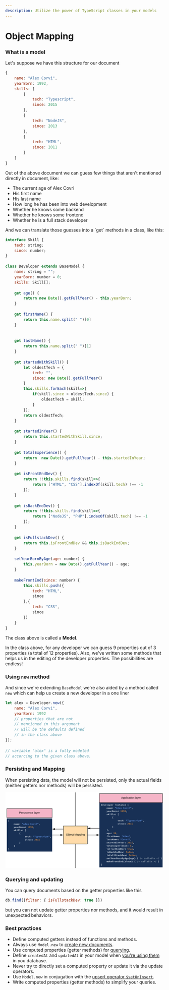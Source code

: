 ```yaml
---
description: Utilize the power of TypeScript classes in your models
---
```


# Object Mapping

### What is a model

Let's suppose we have this structure for our document

```javascript
{
    name: "Alex Corvi",
    yearBorn: 1992,
    skills: [
        {
            tech: "Typescript",
            since: 2015 
        },
        {
            tech: "NodeJS",
            since: 2013
        },
        {
            tech: "HTML",
            since: 2011
        }
    ]
}
```

Out of the above document we can guess few things that aren't mentioned directly in document, like:

* The current age of Alex Covri
* His first name
* His last name
* How long he has been into web development
* Whether he knows some backend
* Whether he knows some frontend
* Whether he is a full stack developer

And we can translate those guesses into a \`get\` methods in a class, like this:

```javascript
interface Skill {
    tech: string;
    since: number;
}

class Developer extends BaseModel {
    name: string = "";
    yearBorn: number = 0;    
    skills: Skill[];
    
    get age() {
        return new Date().getFullYear() - this.yearBorn;
    }
    
    get firstName() {
        return this.name.split(" ")[0]
    }
    
    
    get lastName() {
        return this.name.split(" ")[1]
    }
    
    get startedWithSkill() {
        let oldestTech = {
            tech: "",
            since: new Date().getFullYear()
        }
        this.skills.forEach(skill=>{
            if(skill.since < oldestTech.since) {
                oldestTech = skill;
            }
        });
        return oldestTech;
    }
    
    get startedInYear() {
        return this.startedWithSkill.since;
    }
    
    get totalExperience() {
        return  new Date().getFullYear() - this.startedInYear;
    }
    
    get isFrontEndDev() {
        return !!this.skills.find(skill=>{
            return ["HTML", "CSS"].indexOf(skill.tech) !== -1
        });
    }
    
    get isBackEndDev() {
        return !!this.skills.find(skill=>{
            return ["NodeJS", "PHP"].indexOf(skill.tech) !== -1
        });
    }
    
    get isFullstackDev() {
        return this.isFrontEndDev && this.isBackEndDev;
    }
    
    setYearBornByAge(age: number) {
        this.yearBorn = new Date().getFullYear() - age;
    }
    
    makeFrontEnd(since: number) {
        this.skills.push({
            tech: "HTML",
            since
        },{
            tech: "CSS",
            since
        })
    }
}
```

The class above is called a **Model.**

In the class above, for any developer we can guess 9 properties out of 3 properties \(a total of 12 properties\). Also, we've written some methods that helps us in the editing of the developer properties. The possibilities are endless!

### Using `new` method

And since we're extending `BaseModel` we're also aided by a method called `new` which can help us create a new developer in a one liner

```javascript
let alex = Developer.new({
    name: "Alex Corvi",
    yearBorn: 1992
    // properties that are not
    // mentioned in this argument
    // will be the defaults defined
    // in the class above
});

// variable "alex" is a fully modeled
// accorcing to the given class above.
```

### Persisting and Mapping

When persisting data, the model will not be persisted, only the actual fields \(neither getters nor methods\) will be persisted.

![](.gitbook/assets/image%20%281%29.png)

### Querying and updating

You can query documents based on the getter properties like this

```javascript
db.find({filter: { isFullstackDev: true }})
```

but you can not update getter properties nor methods, and it would result in unexpected behaviors.

### Best practices

* Define computed getters instead of functions and methods.
* Always use `Model.new` to [create new documents](database-operations.md#database-insert).
* Use computed properties \(getter methods\) for [querying](database-operations.md#database-find).
* Define `createdAt` and `updatedAt` in your model when [you're using them](database-configurations.md#timestampdata) in you database.
* Never try to directly set a computed property or update it via the update operators.
* Use  `Model.new` in conjugation with the [upsert operator `$setOnInsert`](update-api.md#usdsetoninsert).
* Write computed properties \(getter methods\) to simplify your queries.

